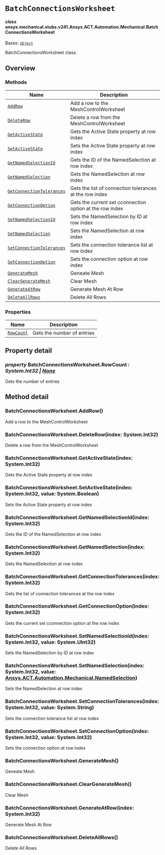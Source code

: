# `BatchConnectionsWorksheet`



#### *class* ansys.mechanical.stubs.v241.Ansys.ACT.Automation.Mechanical.BatchConnectionsWorksheet

Bases: [`object`](https://docs.python.org/3/library/functions.html#object)

BatchConnectionsWorksheet class.

<!-- !! processed by numpydoc !! -->

<a id="overview"></a>

## Overview

### Methods

| Name | Description |
|-----------------------------------------------------------------------------------------------------------------------------------------------------------------|----------------------------------------------------------|
| [`AddRow`](../../../../../v242/Ansys/ACT/Automation/Mechanical/BatchConnectionsWorksheet.md#BatchConnectionsWorksheet.AddRow)                                   | Add a row to the MeshControlWorksheet                    |
| [`DeleteRow`](../../../../../v242/Ansys/ACT/Automation/Mechanical/BatchConnectionsWorksheet.md#BatchConnectionsWorksheet.DeleteRow)                             | Delete a row from the MeshControlWorksheet               |
| [`GetActiveState`](../../../../../v242/Ansys/ACT/Automation/Mechanical/BatchConnectionsWorksheet.md#BatchConnectionsWorksheet.GetActiveState)                   | Gets the Active State property at row index              |
| [`SetActiveState`](../../../../../v242/Ansys/ACT/Automation/Mechanical/BatchConnectionsWorksheet.md#BatchConnectionsWorksheet.SetActiveState)                   | Sets the Active State property at row index              |
| [`GetNamedSelectionId`](../../../../../v242/Ansys/ACT/Automation/Mechanical/BatchConnectionsWorksheet.md#BatchConnectionsWorksheet.GetNamedSelectionId)         | Gets the ID of the NamedSelection at row index           |
| [`GetNamedSelection`](../../../../../v242/Ansys/ACT/Automation/Mechanical/BatchConnectionsWorksheet.md#BatchConnectionsWorksheet.GetNamedSelection)             | Gets the NamedSelection at row index                     |
| [`GetConnectionTolerances`](../../../../../v242/Ansys/ACT/Automation/Mechanical/BatchConnectionsWorksheet.md#BatchConnectionsWorksheet.GetConnectionTolerances) | Gets the list of connection tolerances at the row index  |
| [`GetConnectionOption`](../../../../../v242/Ansys/ACT/Automation/Mechanical/BatchConnectionsWorksheet.md#BatchConnectionsWorksheet.GetConnectionOption)         | Gets the current set cconnection option at the row index |
| [`SetNamedSelectionId`](../../../../../v242/Ansys/ACT/Automation/Mechanical/BatchConnectionsWorksheet.md#BatchConnectionsWorksheet.SetNamedSelectionId)         | Sets the NamedSelection by ID at row index               |
| [`SetNamedSelection`](../../../../../v242/Ansys/ACT/Automation/Mechanical/BatchConnectionsWorksheet.md#BatchConnectionsWorksheet.SetNamedSelection)             | Sets the NamedSelection at row index                     |
| [`SetConnectionTolerances`](../../../../../v242/Ansys/ACT/Automation/Mechanical/BatchConnectionsWorksheet.md#BatchConnectionsWorksheet.SetConnectionTolerances) | Sets the connection tolerance list at row index          |
| [`SetConnectionOption`](../../../../../v242/Ansys/ACT/Automation/Mechanical/BatchConnectionsWorksheet.md#BatchConnectionsWorksheet.SetConnectionOption)         | Sets the connection option at row index                  |
| [`GenerateMesh`](../../../../../v242/Ansys/ACT/Automation/Mechanical/BatchConnectionsWorksheet.md#BatchConnectionsWorksheet.GenerateMesh)                       | Geneate Mesh                                             |
| [`ClearGenerateMesh`](../../../../../v242/Ansys/ACT/Automation/Mechanical/BatchConnectionsWorksheet.md#BatchConnectionsWorksheet.ClearGenerateMesh)             | Clear Mesh                                               |
| [`GenerateAtRow`](../../../../../v242/Ansys/ACT/Automation/Mechanical/BatchConnectionsWorksheet.md#BatchConnectionsWorksheet.GenerateAtRow)                     | Generate Mesh At Row                                     |
| [`DeleteAllRows`](../../../../../v242/Ansys/ACT/Automation/Mechanical/BatchConnectionsWorksheet.md#BatchConnectionsWorksheet.DeleteAllRows)                     | Delete All Rows                                          |

### Properties

| Name | Description |
|-------------------------------------------------------------------------------------------------------------------------------------|------------------------------|
| [`RowCount`](../../../../../v242/Ansys/ACT/Automation/Mechanical/BatchConnectionsWorksheet.md#BatchConnectionsWorksheet.RowCount)   | Gets the number of entries   |

<a id="property-detail"></a>

## Property detail

<a id="BatchConnectionsWorksheet.RowCount"></a>

### *property* BatchConnectionsWorksheet.RowCount *: System.Int32 | [None](https://docs.python.org/3/library/constants.html#None)*

Gets the number of entries

<!-- !! processed by numpydoc !! -->

<a id="method-detail"></a>

## Method detail

<a id="BatchConnectionsWorksheet.AddRow"></a>

### BatchConnectionsWorksheet.AddRow()

Add a row to the MeshControlWorksheet

<!-- !! processed by numpydoc !! -->

<a id="BatchConnectionsWorksheet.DeleteRow"></a>

### BatchConnectionsWorksheet.DeleteRow(index: System.Int32)

Delete a row from the MeshControlWorksheet

<!-- !! processed by numpydoc !! -->

<a id="BatchConnectionsWorksheet.GetActiveState"></a>

### BatchConnectionsWorksheet.GetActiveState(index: System.Int32)

Gets the Active State property at row index

<!-- !! processed by numpydoc !! -->

<a id="BatchConnectionsWorksheet.SetActiveState"></a>

### BatchConnectionsWorksheet.SetActiveState(index: System.Int32, value: System.Boolean)

Sets the Active State property at row index

<!-- !! processed by numpydoc !! -->

<a id="BatchConnectionsWorksheet.GetNamedSelectionId"></a>

### BatchConnectionsWorksheet.GetNamedSelectionId(index: System.Int32)

Gets the ID of the NamedSelection at row index

<!-- !! processed by numpydoc !! -->

<a id="BatchConnectionsWorksheet.GetNamedSelection"></a>

### BatchConnectionsWorksheet.GetNamedSelection(index: System.Int32)

Gets the NamedSelection at row index

<!-- !! processed by numpydoc !! -->

<a id="BatchConnectionsWorksheet.GetConnectionTolerances"></a>

### BatchConnectionsWorksheet.GetConnectionTolerances(index: System.Int32)

Gets the list of connection tolerances at the row index

<!-- !! processed by numpydoc !! -->

<a id="BatchConnectionsWorksheet.GetConnectionOption"></a>

### BatchConnectionsWorksheet.GetConnectionOption(index: System.Int32)

Gets the current set cconnection option at the row index

<!-- !! processed by numpydoc !! -->

<a id="BatchConnectionsWorksheet.SetNamedSelectionId"></a>

### BatchConnectionsWorksheet.SetNamedSelectionId(index: System.Int32, value: System.UInt32)

Sets the NamedSelection by ID at row index

<!-- !! processed by numpydoc !! -->

<a id="BatchConnectionsWorksheet.SetNamedSelection"></a>

### BatchConnectionsWorksheet.SetNamedSelection(index: System.Int32, value: [Ansys.ACT.Automation.Mechanical.NamedSelection](NamedSelection.md#ansys.mechanical.stubs.v241.Ansys.ACT.Automation.Mechanical.NamedSelection))

Sets the NamedSelection at row index

<!-- !! processed by numpydoc !! -->

<a id="BatchConnectionsWorksheet.SetConnectionTolerances"></a>

### BatchConnectionsWorksheet.SetConnectionTolerances(index: System.Int32, value: System.String)

Sets the connection tolerance list at row index

<!-- !! processed by numpydoc !! -->

<a id="BatchConnectionsWorksheet.SetConnectionOption"></a>

### BatchConnectionsWorksheet.SetConnectionOption(index: System.Int32, value: System.Int32)

Sets the connection option at row index

<!-- !! processed by numpydoc !! -->

<a id="BatchConnectionsWorksheet.GenerateMesh"></a>

### BatchConnectionsWorksheet.GenerateMesh()

Geneate Mesh

<!-- !! processed by numpydoc !! -->

<a id="BatchConnectionsWorksheet.ClearGenerateMesh"></a>

### BatchConnectionsWorksheet.ClearGenerateMesh()

Clear Mesh

<!-- !! processed by numpydoc !! -->

<a id="BatchConnectionsWorksheet.GenerateAtRow"></a>

### BatchConnectionsWorksheet.GenerateAtRow(index: System.Int32)

Generate Mesh At Row

<!-- !! processed by numpydoc !! -->

<a id="BatchConnectionsWorksheet.DeleteAllRows"></a>

### BatchConnectionsWorksheet.DeleteAllRows()

Delete All Rows

<!-- !! processed by numpydoc !! -->

